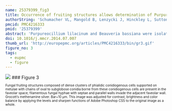 ```yaml
---
name: 25379399_fig3
title: Occurrence of fruiting structures allows determination of Purpureocillium lilacinum as an inciting agent of pleuritis and pneumonia in a loggerhead sea turtle (Caretta caretta) by histopathologic correlation to culture.
authorString: 'Schumacher VL, Mangold B, Lenzycki J, Hinckley L, Sutton DA, Frasca S Jr.'
pmcid: PMC4216333
pmid: '25379399'
abstract: 'Purpureocillium lilacinum and Beauveria bassiana were isolated from lung sampled at necropsy of a 12 year-old female loggerhead sea turtle (Caretta caretta) that had displayed abnormal buoyancy. Histopathologic evaluation revealed pleuritis and pneumonia with non-melanized, septate hyphae and fruiting structures identical to those of P. lilacinum. This case emphasizes the importance of a histological correlate to fungal culture when environmental fungi are isolated and demonstrates the infrequent phenomenon of fruiting or conidial production in tissue.'
doi: 10.1016/j.mmcr.2014.07.007
thumb_url: 'http://europepmc.org/articles/PMC4216333/bin/gr3.gif'
figure_no: 3
tags:
  - eupmc
  - figure
---
```

<img src='http://europepmc.org/articles/PMC4216333/bin/gr3.jpg' style='max-height: 300px'>
### Figure 3
<p style='font-size: 10px;'>Fungal fruiting structures composed of dense clusters of phialidic conidiogenous cells supported on metulae with chains of oval to subglobose conidia borne from these conidiogenous cells are present in the faveolar space; filamentous fungal hyphae with septae and parallel walls invade the adjacent faveolar wall. Grocott’s methenamine silver. Bar=10&nbsp;µm. This image was adjusted for contrast, brightness and color balance by applying the levels and sharpen functions of Adobe Photoshop CS5 to the original image as a whole.</p>